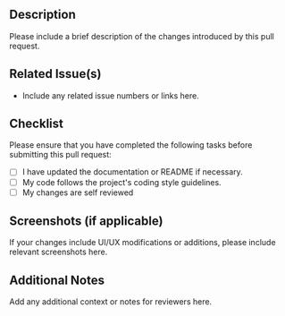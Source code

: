 ## Description

Please include a brief description of the changes introduced by this pull request.

## Related Issue(s)

- Include any related issue numbers or links here.

## Checklist

Please ensure that you have completed the following tasks before submitting this pull request:

- [ ] I have updated the documentation or README if necessary.
- [ ] My code follows the project's coding style guidelines.
- [ ] My changes are self reviewed

## Screenshots (if applicable)

If your changes include UI/UX modifications or additions, please include relevant screenshots here.

## Additional Notes

Add any additional context or notes for reviewers here.
